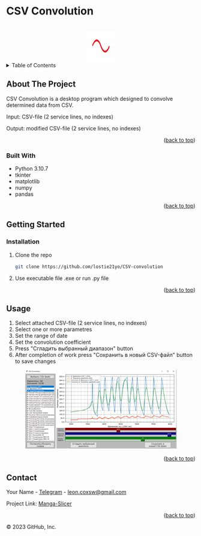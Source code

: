 # CSV Convolution

<a name="readme-top"></a>

<!-- PROJECT LOGO -->
<br />
<div align="center">
  <a href="https://github.com/lostie21yo/CSV-convolution">
    <img src="ico.png" alt="" width="80" height="80">
  </a>
</div>

<!-- TABLE OF CONTENTS -->
<details>
  <summary>Table of Contents</summary>
  <ol>
    <li>
      <a href="#about-the-project">About The Project</a>
      <ul>
        <li><a href="#built-with">Built With</a></li>
      </ul>
    </li>
    <li>
      <a href="#getting-started">Getting Started</a>
      <ul>
        <li><a href="#installation">Installation</a></li>
      </ul>
    </li>
    <li><a href="#usage">Usage</a></li>
    <li><a href="#contact">Contact</a></li>
  </ol>
</details>



<!-- ABOUT THE PROJECT -->
## About The Project

CSV Convolution is a desktop program which designed to convolve determined data from CSV. 

Input:  CSV-file (2 service lines, no indexes)

Output: modified CSV-file (2 service lines, no indexes)

<p align="right">(<a href="#readme-top">back to top</a>)</p>


### Built With

* Python 3.10.7
* tkinter
* matplotlib
* numpy
* pandas

<p align="right">(<a href="#readme-top">back to top</a>)</p>


<!-- GETTING STARTED -->
## Getting Started

<!-- ### Prerequisites -->

### Installation

1. Clone the repo
   ```sh
   git clone https://github.com/lostie21yo/CSV-convolution
   ```
2. Use executable file .exe or run .py file

<p align="right">(<a href="#readme-top">back to top</a>)</p>


<!-- USAGE EXAMPLES -->
## Usage

1. Select attached CSV-file (2 service lines, no indexes)
2. Select one or more parametres
3. Set the range of date
4. Set the convolution coefficient
5. Press "Сгладить выбранный диапазон" button
6. After completion of work press "Сохранить в новый CSV-файл" button to save changes

<div align="center">
    <img src="interface.png" alt="interface" width='80%'>
</div>

<p align="right">(<a href="#readme-top">back to top</a>)</p>


<!-- CONTACT -->
## Contact

Your Name - [Telegram](https://t.me/leoncox) - leon.coxsw@gmail.com

Project Link: [Manga-Slicer](https://github.com/lostie21yo/CSV-convolution)

<p align="right">(<a href="#readme-top">back to top</a>)</p>


© 2023 GitHub, Inc.

